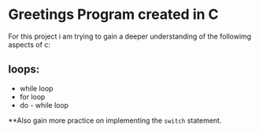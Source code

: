 # Greetings Program created in C

For this project i am trying to gain a deeper understanding of the followimg aspects of c:
## loops:
- while loop
- for loop
- do - while loop

**Also gain more practice on implementing the `switch` statement.
